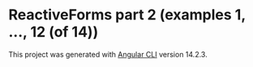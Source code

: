 # ReactiveForms part 2 (examples 1, ..., 12 (of 14))

This project was generated with [Angular CLI](https://github.com/angular/angular-cli) version 14.2.3.

